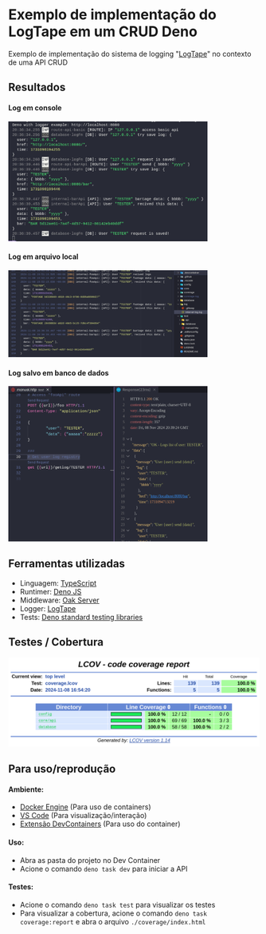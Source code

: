 # Exemplo de implementação do LogTape em um CRUD Deno

Exemplo de implementação do sistema de logging "[LogTape](https://github.com/dahlia/logtape)" no contexto de uma API CRUD

## Resultados

#### Log em console

<img src="./.github/assets/log-console.png" width="400" alt="LCOV Report"/>

#### Log em arquivo local

<img src="./.github/assets/log-file.png" width="400" alt="LCOV Report"/>

#### Log salvo em banco de dados

<img src="./.github/assets/log-db.png" width="400" alt="LCOV Report"/>

## Ferramentas utilizadas

- Linguagem: [TypeScript](https://www.typescriptlang.org/)
- Runtimer: [Deno JS](https://deno.land/)
- Middleware: [Oak Server](https://github.com/oakserver/oak)
- Logger: [LogTape](https://github.com/dahlia/logtape)
- Tests: [Deno standard testing libraries](https://docs.deno.com/runtime/fundamentals/testing/#writing-tests)

## Testes / Cobertura

<img src="./.github/assets/LCOV-08-11-24.png" width="600" alt="LCOV Report"/>

## Para uso/reprodução

#### Ambiente:

- [Docker Engine](https://docs.docker.com/engine/) (Para uso de containers)
- [VS Code](https://code.visualstudio.com/) (Para visualização/interação)
- [Extensão DevContainers](https://marketplace.visualstudio.com/items?itemName=ms-vscode-remote.remote-containers) (Para uso do container)

#### Uso:

- Abra as pasta do projeto no Dev Container
- Acione o comando `deno task dev` para iniciar a API

#### Testes:

- Acione o comando `deno task test` para visualizar os testes
- Para visualizar a cobertura, acione o comando `deno task coverage:report` e abra o arquivo `./coverage/index.html`

